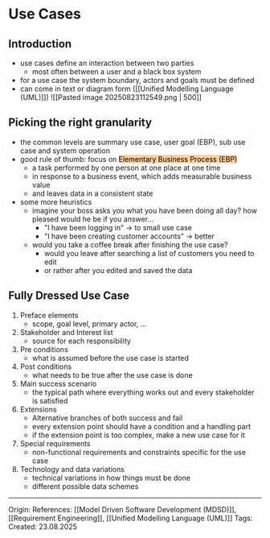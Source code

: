 # Use Cases

## Introduction

- use cases define an interaction between two parties
	- most often between a user and a black box system
- for a use case the system boundary, actors and goals must be defined
- can come in text or diagram form ([[Unified Modelling Language (UML)]])
![[Pasted image 20250823112549.png | 500]]
## Picking the right granularity

- the common levels are summary use case, user goal (EBP), sub use case and system operation
- good rule of thumb: focus on <mark style="background: #FFB86CA6;">Elementary Business Process (EBP)</mark>
	- a task performed by one person at one place at one time
	- in response to a business event, which adds measurable business value
	- and leaves data in a consistent state
- some more heuristics
	- imagine your boss asks you what you have been doing all day? how pleased would he be if you answer...
		- "I have been logging in" -> to small use case
		- "I have been creating customer accounts" -> better
	- would you take a coffee break after finishing the use case?
		- would you leave after searching a list of customers you need to edit
		- or rather after you edited and saved the data

## Fully Dressed Use Case

1. Preface elements
	- scope, goal level, primary actor, ...
2. Stakeholder and Interest list
	- source for each responsibility
3. Pre conditions
	- what is assumed before the use case is started
4. Post conditions
	- what needs to be true after the use case is done
5. Main success scenario
	- the typical path where everything works out and every stakeholder is satisfied
6. Extensions
	- Alternative branches of both success and fail
	- every extension point should have a condition and a handling part
	- if the extension point is too complex, make a new use case for it
7. Special requirements
	- non-functional requirements and constraints specific for the use case
8. Technology and data variations
	- technical variations in how things must be done
	- different possible data schemes

---

Origin: 
References: [[Model Driven Software Development (MDSD)]], [[Requirement Engineering]], [[Unified Modelling Language (UML)]]
Tags: 
Created: 23.08.2025

